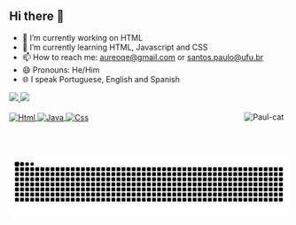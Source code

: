 ## Hi there 👋
- 🔭 I’m currently working on HTML
- 📖 I’m currently learning HTML, Javascript and CSS
- 📫 How to reach me: aureoqe@gmail.com or santos.paulo@ufu.br
- 😄 Pronouns: He/Him
- 🌐 I speak Portuguese, English and Spanish

<div>
  <a href="https://github.com/Paulsantts">
  <img height="180cm" src="https://github-readme-stats.vercel.app/api?username=Paulsantts&show_icons=true&theme=tokyonight&include_all_commits=true&count_private+true"/>
  <img height="180cm" src="https://github-readme-stats.vercel.app/api/top-langs/?username=Paulsantts&layout=compact&langs_count=16&theme=tokyonight"/>
</div>
    
<div style="display: inline_block"><br>
  <img align="center" alt="Html" height="30" width="40" src="https://cdn.jsdelivr.net/gh/devicons/devicon@latest/icons/html5/html5-original.svg">
  <img align="center" alt="Java" height="30" width="40" src="https://cdn.jsdelivr.net/gh/devicons/devicon@latest/icons/javascript/javascript-original.svg">
  <img align="center" alt="Css" height="30" width="40" img src="https://cdn.jsdelivr.net/gh/devicons/devicon@latest/icons/css3/css3-original.svg">

  <img align="right" height="80" width="80" alt="Paul-cat" src="https://media.tenor.com/E2n40PIjRCQAAAAM/cat-cat-meme.gif">
</div>

<img src="https://raw.githubusercontent.com/Paulsantts/paulsantts/output/snake.svg" alt="Snake animation" />


